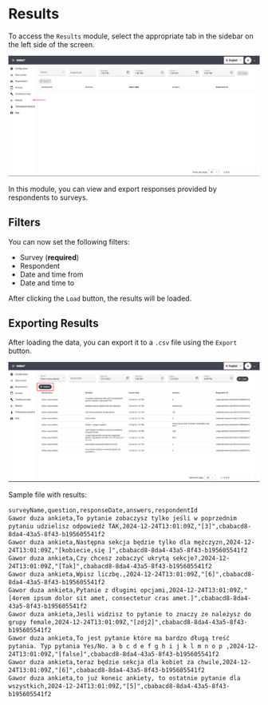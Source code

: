 # Results

To access the `Results` module, select the appropriate tab in the sidebar on the left side of the screen.

![alt text](imgs/turn_on.png)

In this module, you can view and export responses provided by respondents to surveys.

## Filters

You can now set the following filters:

- Survey (**required**)
- Respondent
- Date and time from
- Date and time to

After clicking the `Load` button, the results will be loaded.

## Exporting Results

After loading the data, you can export it to a `.csv` file using the `Export` button.

![alt text](imgs/export.png)

Sample file with results:


```csv
surveyName,question,responseDate,answers,respondentId
Gawor duza ankieta,To pytanie zobaczysz tylko jeśli w poprzednim pytaniu udzielisz odpowiedź TAK,2024-12-24T13:01:09Z,"[3]",cbabacd8-8da4-43a5-8f43-b195605541f2
Gawor duza ankieta,Następna sekcja będzie tylko dla mężczyzn,2024-12-24T13:01:09Z,"[kobiecie,się ]",cbabacd8-8da4-43a5-8f43-b195605541f2
Gawor duza ankieta,Czy chcesz zobaczyć ukrytą sekcje?,2024-12-24T13:01:09Z,"[Tak]",cbabacd8-8da4-43a5-8f43-b195605541f2
Gawor duza ankieta,Wpisz liczbę.,2024-12-24T13:01:09Z,"[6]",cbabacd8-8da4-43a5-8f43-b195605541f2
Gawor duza ankieta,Pytanie z długimi opcjami,2024-12-24T13:01:09Z,"[4orem ipsum dolor sit amet, consectetur cras amet.]",cbabacd8-8da4-43a5-8f43-b195605541f2
Gawor duza ankieta,Jesli widzisz to pytanie to znaczy że należysz do grupy female,2024-12-24T13:01:09Z,"[zdj2]",cbabacd8-8da4-43a5-8f43-b195605541f2
Gawor duza ankieta,To jest pytanie które ma bardzo długą treść pytania. Typ pytania Yes/No. a b c d e f g h i j k l m n o p ,2024-12-24T13:01:09Z,"[false]",cbabacd8-8da4-43a5-8f43-b195605541f2
Gawor duza ankieta,teraz będzie sekcja dla kobiet za chwile,2024-12-24T13:01:09Z,"[6]",cbabacd8-8da4-43a5-8f43-b195605541f2
Gawor duza ankieta,to już koneic ankiety, to ostatnie pytanie dla wszystkich,2024-12-24T13:01:09Z,"[5]",cbabacd8-8da4-43a5-8f43-b195605541f2
```